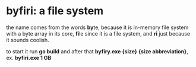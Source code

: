 # byfiri: a file system

the name comes from the words **by**te, because it is in-memory file system with a byte array in its core, **fi**le since it is a file system, and **ri** just because it sounds coolish.

to start it run **go build** and after that **byfiry.exe {size} {size abbreviation}**, ex. **byfiri.exe 1 GB**
